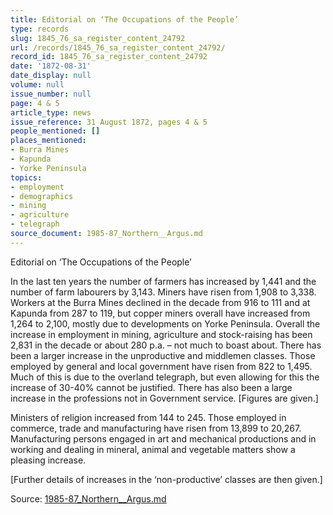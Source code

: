 ```yaml
---
title: Editorial on ‘The Occupations of the People’
type: records
slug: 1845_76_sa_register_content_24792
url: /records/1845_76_sa_register_content_24792/
record_id: 1845_76_sa_register_content_24792
date: '1872-08-31'
date_display: null
volume: null
issue_number: null
page: 4 & 5
article_type: news
issue_reference: 31 August 1872, pages 4 & 5
people_mentioned: []
places_mentioned:
- Burra Mines
- Kapunda
- Yorke Peninsula
topics:
- employment
- demographics
- mining
- agriculture
- telegraph
source_document: 1985-87_Northern__Argus.md
---
```


Editorial on ‘The Occupations of the People’

In the last ten years the number of farmers has increased by 1,441 and the number of farm labourers by 3,143.  Miners have risen from 1,908 to 3,338.  Workers at the Burra Mines declined in the decade from 916 to 111 and at Kapunda from 287 to 119, but copper miners overall have increased from 1,264 to 2,100, mostly due to developments on Yorke Peninsula.  Overall the increase in employment in mining, agriculture and stock-raising has been 2,831 in the decade or about 280 p.a. – not much to boast about.  There has been a larger increase in the unproductive and middlemen classes.  Those employed by general and local government have risen from 822 to 1,495.  Much of this is due to the overland telegraph, but even allowing for this the increase of 30-40% cannot be justified.  There has also been a large increase in the professions not in Government service.  [Figures are given.]

Ministers of religion increased from 144 to 245.  Those employed in commerce, trade and manufacturing have risen from 13,899 to 20,267.  Manufacturing persons engaged in art and mechanical productions and in working and dealing in mineral, animal and vegetable matters show a pleasing increase.

[Further details of increases in the ‘non-productive’ classes are then given.]

Source: [1985-87_Northern__Argus.md](/downloads/markdown/1985-87_Northern__Argus.md)
